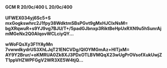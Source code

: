 #### GCM R 20/0c/400 L 20/0c/400
**UFWEX034yj6Sc5+S**<br/>**mxGogkswhrc2J1fpy38WdktmSBsPGvt9gMxHJCIxNsM=**<br/>**bgXRqwuR+s9YJ9vg7BJU/T+/5padGJbnxp3RiktBeHpUxRXN9u5hSunrAjmMGeNx2Q0AIqovWCLciyQY...**<br/><br/>
**wWoFQsXy3F1YAyMn**<br/>**7vwwdkydrUS3XhLJqT21ENCVDg/QIOYMGmAz+HITjxM=**<br/>**AY9Y2Brur/+oKMRUA0Zk8XJ3PDxOTLBVMQqX23wUgPrOVsofXukUwjZT1ppVHZWPFGgV2WR3XE5W4tjQ...**